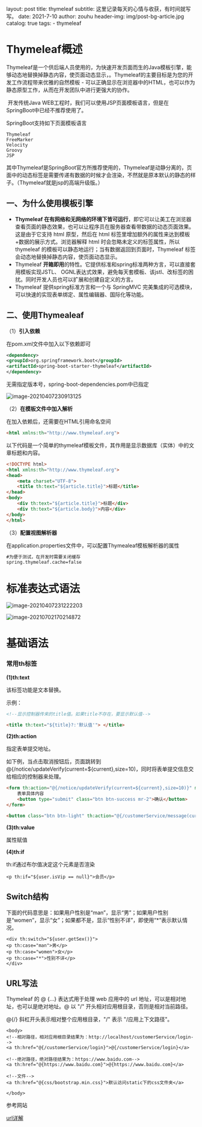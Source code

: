 layout:     post
title:      thymeleaf
subtitle:   这里记录每天的心情与收获，有时间就写写。
date:       2021-7-10
author:     zouhu
header-img: img/post-bg-article.jpg
catalog: true
tags:
    - thymeleaf

# Thymeleaf概述

​       Thymeleaf是一个供后端人员使用的，为快速开发页面而生的Java模板引擎，能够动态地替换掉静态内容，使页面动态显示，。Thymeleaf的主要目标是为您的开发工作流程带来优雅的自然模板 - 可以正确显示在浏览器中的HTML，也可以作为静态原型工作，从而在开发团队中进行更强大的协作。 

​      开发传统Java WEB工程时，我们可以使用JSP页面模板语言，但是在SpringBoot中已经不推荐使用了。

SpringBoot支持如下页面模板语言

```
Thymeleaf
FreeMarker
Velocity
Groovy
JSP
```

其中Thymeleaf是SpringBoot官方所推荐使用的，Thymeleaf是动静分离的，页面中的动态标签是需要传递有数据的时候才会渲染，不然就是原本默认的静态的样子。（Thymeleaf就是jsp的高端升级版。）

## 一、为什么使用模板引擎

- **Thymeleaf 在有网络和无网络的环境下皆可运行**，即它可以让美工在浏览器查看页面的静态效果，也可以让程序员在服务器查看带数据的动态页面效果。这是由于它支持 html 原型，然后在 html 标签里增加额外的属性来达到模板+数据的展示方式。浏览器解释 html 时会忽略未定义的标签属性，所以 thymeleaf 的模板可以静态地运行；当有数据返回到页面时，Thymeleaf 标签会动态地替换掉静态内容，使页面动态显示。
- Thymeleaf **开箱即用**的特性。它提供标准和spring标准两种方言，可以直接套用模板实现JSTL、 OGNL表达式效果，避免每天套模板、该jstl、改标签的困扰。同时开发人员也可以扩展和创建自定义的方言。
- Thymeleaf 提供spring标准方言和一个与 SpringMVC 完美集成的可选模块，可以快速的实现表单绑定、属性编辑器、国际化等功能。

## 二、使用Thymealeaf

（1）**引入依赖**

在pom.xml文件中加入以下依赖即可

```xml
<dependency>
<groupId>org.springframework.boot</groupId>
<artifactId>spring-boot-starter-thymeleaf</artifactId>
</dependency>
```

无需指定版本号，spring-boot-dependencies.pom中已指定

![image-20210407230913125](C:\Users\zouhu\AppData\Roaming\Typora\typora-user-images\image-20210407230913125.png)

（2）**在模板文件中加入解析**

在加入依赖后，还需要在HTML引用命名空间

```html
<html xmlns:th="http://www.thymeleaf.org">
```

以下代码是一个简单的thymeleaf模板文件，其作用是显示数据库（实体）中的文章标题和内容。

```html
<!DOCTYPE html>
<html xmlns:th="http://www.thymeleaf.org">
<head>
    <meta charset="UTF-8">
    <title th:text="${article.title}">标题</title>
</head>
<body>
    <div th:text="${article.title}">标题</div>
    <div th:text="${article.body}">内容</div>
</body>
</html>
```

（3）**配置视图解析器**

在application.properties文件中，可以配置Thymealeaf模板解析器的属性

```xml
#为便于测试，在开发时需要关闭缓存
spring.thymeleaf.cache=false
```



# 标准表达式语法

![image-20210407231222203](C:\Users\zouhu\AppData\Roaming\Typora\typora-user-images\image-20210407231222203.png)

![image-20210702170214872](C:\Users\zouhu\AppData\Roaming\Typora\typora-user-images\image-20210702170214872.png)



# 基础语法

### 常用th标签

**(1)th:text**

该标签功能是文本替换。

示例：

```html
<!--显示控制器传来的title值。如果title不存在，要显示默认值-->

<title th:text="${title}?:'默认值'"> </title>
```

**(2)th:action**

指定表单提交地址。

如下例，当点击取消按钮后，页面跳转到@{/notice/updateVerify(current=${current},size=10)，同时将表单提交信息交给相应的控制器来处理。

```html
<form th:action="@{/notice/updateVerify(current=${current},size=10)}" method="post" class="forms-sample">
    表单具体内容
    <button type="submit" class="btn btn-success mr-2">确认</button>
</form>
```



```html
<button class="btn btn-light" th:action="@{/customerService/message(current=${current},size=10)}">取消</button>
```

**(3)th:value**

属性赋值



**(4)th:if**

th:if通过布尔值决定这个元素是否渲染

```
<p th:if="${user.isVip == null}">会员</p>
```



## Switch结构

下面的代码意思是：如果用户性别是“man”，显示“男”；如果用户性别是“women”，显示“女”；如果都不是，显示“性别不详”，即使用“*”表示默认情况。

```
<div th:switch="${user.getSex()}">
<p th:case="man">男</p>
<p th:case="women">女</p>
<p th:case="*">性别不详</p>
</div>
```



## URL写法

Thymeleaf 的 @ {...} 表达式用于处理 web 应用中的 url 地址，可以是相对地址，也可以是绝对地址。@ 以 "/" 开头相对应用根目录，否则是相对当前路径。

   @{/} 斜杠开头表示相对整个应用根目录，"/" 表示 "/应用上下文路径"。

```
<body>
<!--相对路径，相对应用根目录结果为：http://localhost/customerService/login-->
<a th:href="@{/customerService/login}">@{/customerService/login}</a>

<!--绝对路径，绝对路径结果为：https://www.baidu.com-->
<a th:href="@{https://www.baidu.com}">@{https://www.baidu.com}</a>

<!--文件-->
<a th:href="@{css/bootstrap.min.css}">默认访问static下的css文件夹</a>

</body>
```



参考网站

[url详解](https://blog.csdn.net/wangmx1993328/article/details/81077957)